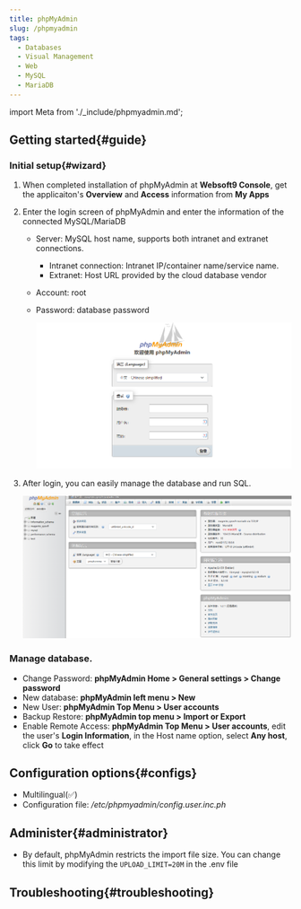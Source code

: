 ```yaml
---
title: phpMyAdmin
slug: /phpmyadmin
tags:
  - Databases
  - Visual Management
  - Web
  - MySQL
  - MariaDB
---
```


import Meta from './_include/phpmyadmin.md';

<Meta name="meta" />

## Getting started{#guide}

### Initial setup{#wizard}

1. When completed installation of phpMyAdmin at **Websoft9 Console**, get the applicaiton's **Overview** and **Access** information from **My Apps**  

2. Enter the login screen of phpMyAdmin and enter the information of the connected MySQL/MariaDB
   
   - Server: MySQL host name, supports both intranet and extranet connections.

     - Intranet connection: Intranet IP/container name/service name.
     - Extranet: Host URL provided by the cloud database vendor

   - Account: root

   - Password: database password

     ![Login phpMyadmin](./assets/phpmyadmin-login-websoft9.png)

3. After login, you can easily manage the database and run SQL.

   ![phpMyadmin Backend](./assets/phpmyadmin-backend-websoft9.png)

### Manage database.

- Change Password: **phpMyAdmin Home > General settings > Change password**
- New database: **phpMyAdmin left menu > New**
- New User: **phpMyAdmin Top Menu > User accounts**
- Backup Restore: **phpMyAdmin top menu > Import or Export**
- Enable Remote Access: **phpMyAdmin Top Menu > User accounts**, edit the user's **Login Information**, in the Host name option, select **Any host**, click **Go** to take effect

## Configuration options{#configs}

- Multilingual(✅)
- Configuration file: */etc/phpmyadmin/config.user.inc.ph*

## Administer{#administrator}

* By default, phpMyAdmin restricts the import file size. You can change this limit by modifying the `UPLOAD_LIMIT=20M` in the .env file

## Troubleshooting{#troubleshooting}

